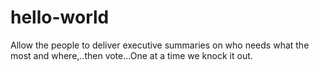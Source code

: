 # hello-world
Allow the people to deliver executive summaries on who needs what the most and where,..then vote...One at a time we knock it out.
